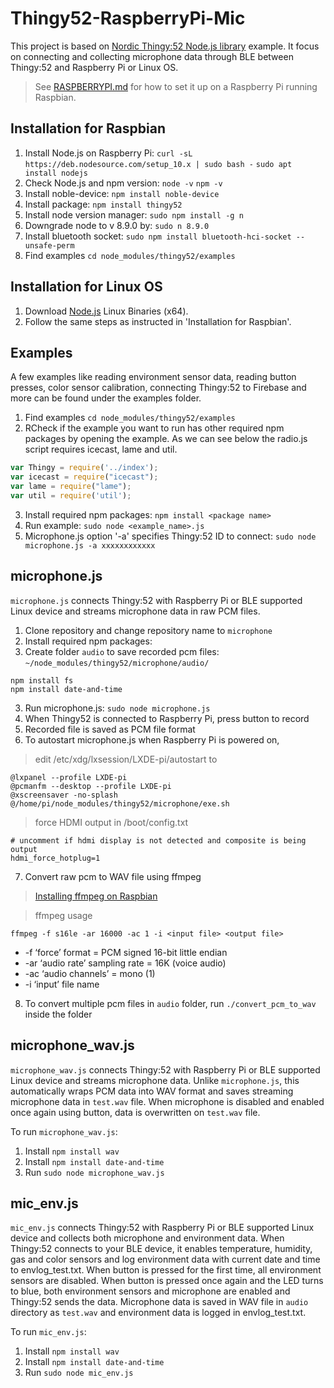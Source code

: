 # Thingy52-RaspberryPi-Mic
This project is based on [Nordic Thingy:52 Node.js library](https://github.com/NordicPlayground/Nordic-Thingy52-Nodejs/blob/master/README.md) example. It focus on connecting and collecting microphone data through BLE between Thingy:52 and Raspberry Pi or Linux OS. 

> See [RASPBERRYPI.md](https://github.com/NordicPlayground/Nordic-Thingy52-Nodejs/blob/master/RASPBERRYPI.md) for how to set it up on a Raspberry Pi running Raspbian.

## Installation for Raspbian 
1. Install Node.js on Raspberry Pi: `curl -sL https://deb.nodesource.com/setup_10.x | sudo bash -` `sudo apt install nodejs`
2. Check Node.js and npm version: `node -v` `npm -v`
3. Install noble-device: `npm install noble-device`
4. Install package: `npm install thingy52`
5. Install node version manager: `sudo npm install -g n`
6. Downgrade node to v 8.9.0 by: `sudo n 8.9.0`
7. Install bluetooth socket: `sudo npm install bluetooth-hci-socket --unsafe-perm`
8. Find examples `cd node_modules/thingy52/examples`

## Installation for Linux OS
1. Download [Node.js](https://nodejs.org/en/download/) Linux Binaries (x64).
2. Follow the same steps as instructed in 'Installation for Raspbian'.

## Examples
A few examples like reading environment sensor data, reading button presses, color sensor calibration, connecting Thingy:52 to Firebase and more can be found under the examples folder.
1. Find examples `cd node_modules/thingy52/examples`
2. RCheck if the example you want to run has other required npm packages by opening the example. As we can see below the radio.js script requires icecast, lame and util.
```javascript
var Thingy = require('../index');
var icecast = require("icecast");
var lame = require("lame");
var util = require('util');
```
3. Install required npm packages: `npm install <package name>`
4. Run example: `sudo node <example_name>.js`
5. Microphone.js option '-a' specifies Thingy:52 ID to connect: `sudo node microphone.js -a xxxxxxxxxxxx`

## microphone.js
`microphone.js` connects Thingy:52 with Raspberry Pi or BLE supported Linux device and streams microphone data in raw PCM files.

1. Clone repository and change repository name to `microphone`
2. Install required npm packages: 
3. Create folder `audio` to save recorded pcm files: `~/node_modules/thingy52/microphone/audio/`
```
npm install fs
npm install date-and-time
```
3. Run microphone.js: `sudo node microphone.js`
4. When Thingy52 is connected to Raspberry Pi, press button to record
5. Recorded file is saved as PCM file format
6. To autostart microphone.js when Raspberry Pi is powered on,
> edit /etc/xdg/lxsession/LXDE-pi/autostart to
```
@lxpanel --profile LXDE-pi
@pcmanfm --desktop --profile LXDE-pi
@xscreensaver -no-splash
@/home/pi/node_modules/thingy52/microphone/exe.sh
```
> force HDMI output in /boot/config.txt 
```
# uncomment if hdmi display is not detected and composite is being output
hdmi_force_hotplug=1
``` 
7. Convert raw pcm to WAV file using ffmpeg
> [Installing ffmpeg on Raspbian](https://blog.naver.com/chandong83/220851288433)

> ffmpeg usage
```
ffmpeg -f s16le -ar 16000 -ac 1 -i <input file> <output file>
```
* -f ‘force’ format = PCM signed 16-bit little endian
* -ar ‘audio rate’ sampling rate = 16K (voice audio)
* -ac ‘audio channels’ = mono (1)
* -i ‘input’ file name 
8. To convert multiple pcm files in `audio` folder, run `./convert_pcm_to_wav` inside the folder 

## microphone_wav.js
`microphone_wav.js` connects Thingy:52 with Raspberry Pi or BLE supported Linux device and streams microphone data.
Unlike `microphone.js`, this automatically wraps PCM data into WAV format and saves streaming microphone data in `test.wav` file.
When microphone is disabled and enabled once again using button, data is overwritten on `test.wav` file. 

To run `microphone_wav.js`: 
1. Install `npm install wav`
2. Install `npm install date-and-time`
3. Run `sudo node microphone_wav.js`

## mic_env.js
`mic_env.js` connects Thingy:52 with Raspberry Pi or BLE supported Linux device and collects both microphone and environment data.
When Thingy:52 connects to your BLE device, it enables temperature, humidity, gas and color sensors and log environment data with current date and time to envlog_test.txt.
When button is pressed for the first time, all environment sensors are disabled. 
When button is pressed once again and the LED turns to blue, both environment sensors and microphone are enabled and Thingy:52 sends the data.
Microphone data is saved in WAV file in `audio` directory as `test.wav` and environment data is logged in envlog_test.txt.

To run `mic_env.js`:
1. Install `npm install wav`
2. Install `npm install date-and-time`
3. Run `sudo node mic_env.js`
